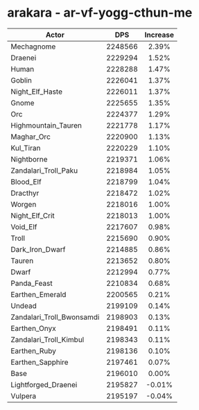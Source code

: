 # arakara - ar-vf-yogg-cthun-me
| Actor | DPS | Increase |
|---|:---:|:---:|
|Mechagnome|2248566|2.39%|
|Draenei|2229294|1.52%|
|Human|2228288|1.47%|
|Goblin|2226041|1.37%|
|Night_Elf_Haste|2226011|1.37%|
|Gnome|2225655|1.35%|
|Orc|2224377|1.29%|
|Highmountain_Tauren|2221778|1.17%|
|Maghar_Orc|2220900|1.13%|
|Kul_Tiran|2220229|1.10%|
|Nightborne|2219371|1.06%|
|Zandalari_Troll_Paku|2218984|1.05%|
|Blood_Elf|2218799|1.04%|
|Dracthyr|2218472|1.02%|
|Worgen|2218016|1.00%|
|Night_Elf_Crit|2218013|1.00%|
|Void_Elf|2217607|0.98%|
|Troll|2215690|0.90%|
|Dark_Iron_Dwarf|2214885|0.86%|
|Tauren|2213652|0.80%|
|Dwarf|2212994|0.77%|
|Panda_Feast|2210834|0.68%|
|Earthen_Emerald|2200565|0.21%|
|Undead|2199109|0.14%|
|Zandalari_Troll_Bwonsamdi|2198903|0.13%|
|Earthen_Onyx|2198491|0.11%|
|Zandalari_Troll_Kimbul|2198343|0.11%|
|Earthen_Ruby|2198136|0.10%|
|Earthen_Sapphire|2197461|0.07%|
|Base|2196010|0.00%|
|Lightforged_Draenei|2195827|-0.01%|
|Vulpera|2195197|-0.04%|
